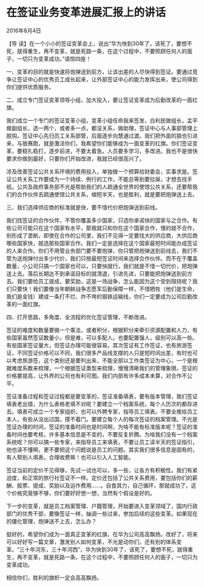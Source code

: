 # 在签证业务变革进展汇报上的讲话

2016年8月4日

【导 读】在一个小小的签证变革会上，说出“华为快到30年了，该死了，要想不死，就得重生，再不变革，就是死路一条，在这个过程中，不要照顾任何人的面子，一切只为变革成功。”语惊四座！

一、变革的目的就是快速将炮弹送到前方，让该出差的人尽快得到签证。要通过竞争让签证中心的优秀员工成长起来，让外部签证中心的能力发挥出来，使公司得到你们提供优质服务。

二、成立专门签证变革领导小组，加大投入，要让签证变革成为后勤改革的一面红旗。

我们成立一个专门的签证变革小组，变革小组任命我来签发，白利民做组长，孟平做副组长，选一两个，或者多一点，都没关系，做助理，签证中心与人事部管理上脱钩。签证中心先归员工关系部管，后面逐步向慧通过渡。我们把外面的狼也引进来，与狼赛跑，就是激活你们，我希望你们能够成为一面变革的红旗。你们签证变革，要稳扎稳打，逐步前进，不要太着急。人员要多学习，多改进。我也不是很快要求你做到最好，只要你们开始改进，我就已经很高兴了。

涉及改善签证公共关系环境的费用投入，单独做一个预算给财委会，实事求是。签证公共关系工作要成为一个持续、例行的工作，不能总等到要拉屎，才想去找手纸。公共及政府事务部不光是帮助我们的人疏通全世界的使馆公共关系，还要帮我们的合作伙伴去疏通使馆公共关系，缩短半天，也是胜利，就是要把炮弹送上去。

三、我们选择供应商的标准就是快，要不惜代价把炮弹送到前线。

我们找签证的合作伙伴，不管你覆盖多少国家，只选你承诺快的国家与之合作。有些公司可能只在这个国家有水平，那我就只和你在这个国家合作，慢的就不合作，别形成了垄断。即使在合作的公司里，我们不见得一定要找大的供应商，大供应商哪些国家快，就选那些国家合作。我们一定是选择在这个国家最短时间能办成签证的人来合作。你们不用管业务部门要不要炮弹，你只管把炮弹送到前线去，我们不管为送炮弹付出多少代价，我们只按最短签证时间来选择合作伙伴。而不在于覆盖数量，小公司只搞一个国家也可以，只要快就行。我们就是不惜一切代价，把炮弹送上去。落后长期达不到承诺目标的就清退，引进先进，只要能把炮弹送到前方去。我们要给员工提成，要奖励，这是一场战争，怎么能因为这个受到阻挠呢？我们只要快！我们要像当年朝鲜战争志愿军后勤保障一样，不惜牺牲（他们是生命，我们是金钱）建成一条打不烂、炸不垮的钢铁运输线，你们一定要成为公司后勤改革的一面红旗。

四、打开思路，多角度、全流程的优化签证管理，不断改进。

签证的难度和数量要做一个乘法，或者积分，根据积分来牵引资源配置和人力，有些国家虽然签证数量小，但是难，可以多配人。也要配置强人，级别可以高一些。有些国家签证量大，但签证办理可能很容易。其次签证有工作签证，也有旅游签证，不同签证价格可以不同，我们很多产品线支撑的人只是短时间出差，有时也可以考虑旅游签，这个类别还是要列出来，不能全部以工作类签证为中心，一个是根据难度系数来梳理，一个根据签证类型来梳理，慢慢清晰我们的管理象限。签证的价格要提高，让外界的公司也有利可图。我们内部有许多成本未算，对合作不公平。

签证准备过程和签证过程都是要变革的，签证准备填表，要有版本管理，我们签证填表老出错，为什么表格老填不对呢？要建立一个档案系统，每个人历次的都存进去。填表可成立一个专家组织，也可以外聘专家，指导员工填表。不要全推给员工本人，有些从没出过国，摸不着门。要建立每个人的每次签证的档案管理。不光是签证办理的时间，签证的准备时间也是时间啊，为啥不能有标准版本呢？签证的准备时间也要考核，许多基本信息是不变的，不要反复折腾。为啥我们没有一个档案系统呢？你可以搞一些专家，来指导员工来填表，不要让员工读半天的签证指引，他也读不懂啊，更不要把这个问题说是员工的问题。其实我们很多信息是固有的，有人帮别人填表，合理收费嘛！也可以引入人工智能。

签证当前的定价不见得够，先试一试也可以，多一些，让各方有积极性。我们有紧迫度，和正常的旅行社签证不一样。定价还包括了公共关系费用，要包括你们的薪酬、股票、提成、奖励以及运作费用……。自食其力，自己循环，那就成功了，这个价格究竟够不够，你们要好好想一想，当然有个假设是好的。

下一步的变革，就是员工档案管理、户籍管理，开始要进入变革领域了，国内行政部门的优秀干部，要像签证一样，抽调一些过来，参加后续的这些变革。如果现在的僵化管理，炮弹送不上去，怎么办？

挺好的，希望你们成为一面真正变革的红旗，在华为公司高高飘扬。改好了，将来可以好好写一篇文章，激发别人如何变革，不光是动你们，还有别的体系变革。“三十年河东，三十年河西”，华为快到30年了，该死了，要想不死，就得重生，再不变革，就是死路一条，在这个过程中，不要照顾任何人的面子，一切只为变革成功。

相信你们，胜利的旗帜一定会高高飘扬。

